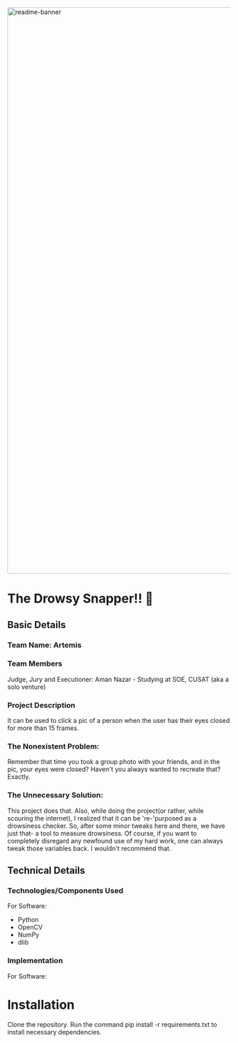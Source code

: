 <img width="1280" alt="readme-banner" src="https://github.com/user-attachments/assets/35332e92-44cb-425b-9dff-27bcf1023c6c">

# The Drowsy Snapper!! 🎯


## Basic Details
### Team Name: Artemis


### Team Members
Judge, Jury and Executioner: Aman Nazar - Studying at SOE, CUSAT (aka a solo venture)


### Project Description
It can be used to click a pic of a person when the user has their eyes closed for more than 15 frames.


### The Nonexistent Problem:
Remember that time you took a group photo with your friends, and in the pic, your eyes were closed? Haven't you always wanted to recreate that? Exactly.


### The Unnecessary Solution:
This project does that. Also, while doing the project(or rather, while scouring the internet), I realized that it can be 're-'purposed as a drowsiness checker. So, after some minor tweaks here and there, we have just that- a tool to measure drowsiness. Of course, if you want to completely disregard any newfound use of my hard work, one can always tweak those variables back. I wouldn't recommend that.


## Technical Details
### Technologies/Components Used
For Software:
- Python
- OpenCV
- NumPy
- dlib


### Implementation
For Software:
# Installation
Clone the repository.
Run the command pip install -r requirements.txt to install necessary dependencies.
